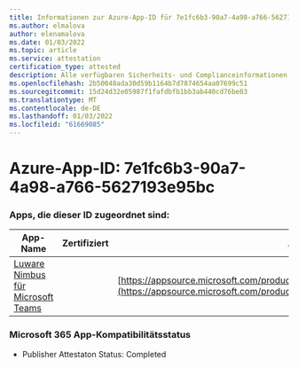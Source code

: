 ```yaml
---
title: Informationen zur Azure-App-ID für 7e1fc6b3-90a7-4a98-a766-5627193e95bc
ms.author: elmalova
author: elenamalova
ms.date: 01/03/2022
ms.topic: article
ms.service: attestation
certification_type: attested
description: Alle verfügbaren Sicherheits- und Complianceinformationen für 7e1fc6b3-90a7-4a98-a766-5627193e95bc.
ms.openlocfilehash: 2b50048ada30d59b1164b7d7874654aa07699c51
ms.sourcegitcommit: 15d24d32e05987f1fafdbfb1bb3ab440cd76be03
ms.translationtype: MT
ms.contentlocale: de-DE
ms.lasthandoff: 01/03/2022
ms.locfileid: "61669085"
---
```

# <a name="azure-app-id-7e1fc6b3-90a7-4a98-a766-5627193e95bc"></a>Azure-App-ID: 7e1fc6b3-90a7-4a98-a766-5627193e95bc


### <a name="apps-associated-with-this-id"></a>Apps, die dieser ID zugeordnet sind:
| **App-Name** | **Zertifiziert** | **Ansicht in AppSource** |
|--------------|---------------|-----------------------|
| [Luware Nimbus für Microsoft Teams](https://docs.microsoft.com/microsoft-365-app-certification/forward/luwareagzurich.advanced_routing_azure_marketplace) |  | [https://appsource.microsoft.com/product/office/luwareagzurich.advanced_routing_azure_marketplace](https://appsource.microsoft.com/product/office/luwareagzurich.advanced_routing_azure_marketplace) |

### <a name="microsoft-365-app-compliance-status"></a>Microsoft 365 App-Kompatibilitätsstatus
- Publisher Attestaton Status: Completed
